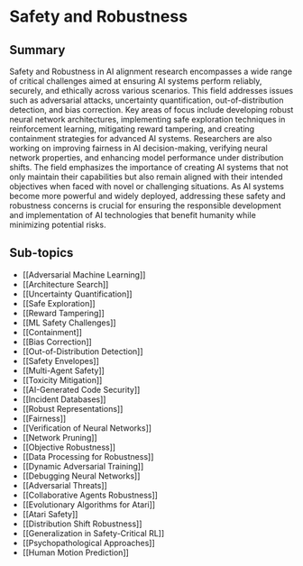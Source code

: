 # Safety and Robustness

## Summary
Safety and Robustness in AI alignment research encompasses a wide range of critical challenges aimed at ensuring AI systems perform reliably, securely, and ethically across various scenarios. This field addresses issues such as adversarial attacks, uncertainty quantification, out-of-distribution detection, and bias correction. Key areas of focus include developing robust neural network architectures, implementing safe exploration techniques in reinforcement learning, mitigating reward tampering, and creating containment strategies for advanced AI systems. Researchers are also working on improving fairness in AI decision-making, verifying neural network properties, and enhancing model performance under distribution shifts. The field emphasizes the importance of creating AI systems that not only maintain their capabilities but also remain aligned with their intended objectives when faced with novel or challenging situations. As AI systems become more powerful and widely deployed, addressing these safety and robustness concerns is crucial for ensuring the responsible development and implementation of AI technologies that benefit humanity while minimizing potential risks.
## Sub-topics

- [[Adversarial Machine Learning]]
- [[Architecture Search]]
- [[Uncertainty Quantification]]
- [[Safe Exploration]]
- [[Reward Tampering]]
- [[ML Safety Challenges]]
- [[Containment]]
- [[Bias Correction]]
- [[Out-of-Distribution Detection]]
- [[Safety Envelopes]]
- [[Multi-Agent Safety]]
- [[Toxicity Mitigation]]
- [[AI-Generated Code Security]]
- [[Incident Databases]]
- [[Robust Representations]]
- [[Fairness]]
- [[Verification of Neural Networks]]
- [[Network Pruning]]
- [[Objective Robustness]]
- [[Data Processing for Robustness]]
- [[Dynamic Adversarial Training]]
- [[Debugging Neural Networks]]
- [[Adversarial Threats]]
- [[Collaborative Agents Robustness]]
- [[Evolutionary Algorithms for Atari]]
- [[Atari Safety]]
- [[Distribution Shift Robustness]]
- [[Generalization in Safety-Critical RL]]
- [[Psychopathological Approaches]]
- [[Human Motion Prediction]]
